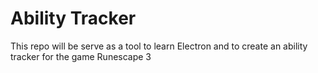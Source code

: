 # Ability Tracker

This repo will be serve as a tool to learn Electron and to create an ability tracker for the game Runescape 3
